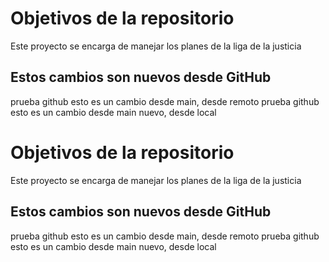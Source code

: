 # Objetivos de la repositorio

Este proyecto se encarga de manejar los planes de la liga de la justicia

## Estos cambios son nuevos desde GitHub


prueba github esto es un cambio desde main, desde remoto
prueba github esto es un cambio desde main nuevo, desde local
# Objetivos de la repositorio

Este proyecto se encarga de manejar los planes de la liga de la justicia

## Estos cambios son nuevos desde GitHub


prueba github esto es un cambio desde main, desde remoto
prueba github esto es un cambio desde main nuevo, desde local
